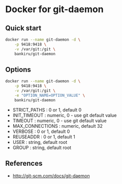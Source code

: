 # Docker for git-daemon

## Quick start

```bash
docker run --name git-daemon -d \
    -p 9418:9418 \
    -v /var/git:/git \
    bankiru/git-daemon
```

## Options

```bash
docker run --name git-daemon -d \
    -p 9418:9418 \
    -v /var/git:/git \
    -e "OPTION_NAME=OPTION_VALUE" \
    bankiru/git-daemon
```

* STRICT_PATHS    : 0 or 1, default 0
* INIT_TIMEOUT    : numeric, 0 - use git default value
* TIMEOUT         : numeric, 0 - use git default value
* MAX_CONNECTIONS : numeric, default 32
* VERBOSE         : 0 or 1, default 0
* REUSEADDR       : 0 or 1, default 1
* USER            : string, default root
* GROUP           : string, default root

## References

- http://git-scm.com/docs/git-daemon

